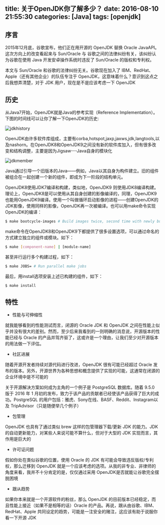 title: 关于OpenJDK你了解多少？
date: 2016-08-10 21:55:30
categories: [Java]
tags: [openjdk]
---

## 序言

2015年12月底，谷歌宣布，他们正在用开源的 OpenJDK 替换 Oracle JavaAPI。这次方向上的改变看起来与 Sun/Oracle 与 谷歌之间的法律纠纷有关，该纠纷认为谷歌在使用 Java 开发安卓操作系统时违反了 Sun/Oracle 的版权和专利权。

本文与 Sun/Oracle 和谷歌的法律纠纷无关。谷歌现在加入了 IBM、RedHat、Apple（还有其他企业）的队伍专注于 OpenJDK，这意味着什么？意识到这点之后我想弄清楚，对于 JDK 用户，现在是不是应该考虑一下 OpenJDK

## 历史

从Java7开始，OpenJDK就是Java的参考实现（Reference Implementation）。下图的时间线可以让你了解一下OpenJDK的历史:

![jdkhistory](http://incdn1.b0.upaiyun.com/2015/01/bc70d51dc8ffa360f32185cfe67dbd03.png)

<!--more-->
OpenJDK由许多软件库组成，主要有corba,hotspot,jaxp,jaxws,jdk,langtools,以及nashorn。在OpenJDK8和OpenJDK9之间没有新的软件库加入，但有很多改变和结构调整，主要是因为Jigsaw---Java自身的模块化

![jdkmember](http://incdn1.b0.upaiyun.com/2015/01/34ac4545b3f17bd20b571092d2845cc1.jpg)

Java通过引导一个旧版本的Java——例如，Java以其自身为构件建立。旧的组件被组合在一起创建一个新的组件，即成为下一阶段的结构单元。

OpenJDK8使用JDK7编译和构建，类似地，OpenJDK9 则使用JDK8编译构建。理论上，OpenJDK8是可以使用从其自身创建的影像编译的，同理，OpenJDK9也能用OpenJDK9编译。使用一个叫做循环启动影像的进程——创建OpenJDK的JDK影像，使用同样的影像，OpenJDK再一次被编译。也可以用make命令实现OpenJDK的编译：

``` bash
$ make bootcycle-images # Build images twice, second time with newly built JDK
```
make命令在OpenJDK8和OpenJDK9下都提供了很多设置选项，可以通过命名的方式建立独立的组件或模块。如下：

``` bash
$ make [component-name] | [module-name]
```

甚至并行运行多个构建过程，如下：

``` bash
$ make JOBS= # Run parallel make jobs
```

最后，用install选项安装上述已构建的组件，如下：

``` bash
$ make install
```

## 特性

- 性能与可伸缩性

就我能够看到的性能测试而言，闭源的 Oracle JDK 和 OpenJDK 之间在性能上似乎并没有很大的差别。然而，至少后来我看到的一则明确的消息说，开源版本的性能已经与 Oracle 的产品并驾齐驱了，这或许是一个理由，让我们至少对开源版本的用法做一下评估。

- 社区进展

随着开源开发者持续对源代码进行改进，OpenJDK 很有可能已经超过 Oracle 发布的版本。另外，开源世界为各种思想和概念提供了实现的可能，这通常在闭源的企业环境中是不可能的

关于开源解决方案如何成为主角的一个例子是 PostgreSQL 数据库。随着 9.5.0 版于 2016 年 1 月初的发布，致力于该产品的贡献者已经使该产品获得了巨大的成功。PostgreSQL 的用户包括：雅虎、Sony在线、BASF、Reddit、Instagram以及 TripAdvisor（只是随便举几个例子）

- 包管理

OpenJDK 也具有了通过类似 brew 这样的包管理器下载/更新 JDK 的能力。JDK 的自动更新能力，对某些人来说可能不算什么，但对于大型的 JDK 实现而言，其作用是巨大的

- 许可证问题

假如你处在类似谷歌的位置，使用 Oracle 的 JDK 有可能会导致违反版权/专利权，那么迁移到 OpenJDK 就是一个应该考虑的选项。从我的非专业、非律师的角度来看，我并不十分肯定的是，仅仅通过采用 OpenJDK是否就能让谷歌完全摆脱困境

- 跟从趋势

如果你本来就是一个开源软件的粉丝，那么 OpenJDK 的目前版本已经稳定，而且性能上接近（如果不是相等的话）Oracle 的产品。再说，跟从由谷歌、IBM、RedHat、Apple 共同设定的趋势，可能是一注安全的赌注，这应该有助于说服你看一下开源 JDK


